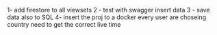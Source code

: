 1- add firestore to all viewsets 
2 - test with swagger  insert data 
3 - save data also to SQL 
4- insert the proj to a docker 
every user are  choseing country need to get the correct live time 

